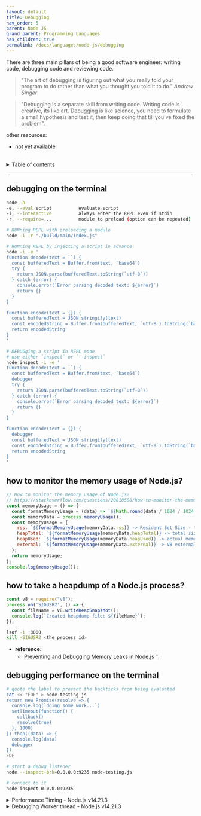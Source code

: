 ```yaml
---
layout: default
title: Debugging
nav_order: 5
parent: Node JS
grand_parent: Programming Languages
has_children: true
permalink: /docs/languages/node-js/debugging
---
```


There are three main pillars of being a good software engineer: writing code, debugging code and reviewing code.

> “The art of debugging is figuring out what you really told your program to do rather than what you thought you told it to do.” _Andrew Singer_

> "Debugging is a separate skill from writing code. Writing code is creative, its like art. Debugging is like science, you need to formulate a small hypothesis and test it, then keep doing that till you've fixed the problem".

other resources:
- not yet available

<br/>

<details markdown="block">
  <summary>
    Table of contents
  </summary>
  {: .text-delta }
1. TOC
{:toc}
</details>

----

## debugging on the terminal

```sh
node -h
-e, --eval script          evaluate script
-i, --interactive          always enter the REPL even if stdin
-r, --require=...          module to preload (option can be repeated)
```

```sh
# RUNning REPL with preloading a module
node -i -r "./build/main/index.js"
```

```sh
# RUNning REPL by injecting a script in advance
node -i -e '
function decode(text = ``) {
  const bufferedText = Buffer.from(text, `base64`)
  try {
    return JSON.parse(bufferedText.toString(`utf-8`))
  } catch (error) {
    console.error(`Error parsing decoded text: ${error}`)
    return {}
  }
}

function encode(text = {}) {
  const bufferedText = JSON.stringify(text)
  const encodedString = Buffer.from(bufferedText, `utf-8`).toString(`base64`)
  return encodedString
}
'
```

```sh
# DEBUGging a script in REPL mode
# use either `inspect` or `--inspect`
node inspect -i -e '
function decode(text = ``) {
  const bufferedText = Buffer.from(text, `base64`)
  debugger
  try {
    return JSON.parse(bufferedText.toString(`utf-8`))
  } catch (error) {
    console.error(`Error parsing decoded text: ${error}`)
    return {}
  }
}

function encode(text = {}) {
  debugger
  const bufferedText = JSON.stringify(text)
  const encodedString = Buffer.from(bufferedText, `utf-8`).toString(`base64`)
  return encodedString
}
'
```

## how to monitor the memory usage of Node.js?

```js
// How to monitor the memory usage of Node.js?
// https://stackoverflow.com/questions/20018588/how-to-monitor-the-memory-usage-of-node-js
const memoryUsage = () => {
  const formatMemoryUsage = (data) => `${Math.round(data / 1024 / 1024 * 100) / 100} MB`;
  const memoryData = process.memoryUsage();
  const memoryUsage = {
    rss: `${formatMemoryUsage(memoryData.rss)} -> Resident Set Size - total memory allocated for the process execution`,
    heapTotal: `${formatMemoryUsage(memoryData.heapTotal)} -> total size of the allocated heap`,
    heapUsed: `${formatMemoryUsage(memoryData.heapUsed)} -> actual memory used during the execution`,
    external: `${formatMemoryUsage(memoryData.external)} -> V8 external memory`,
  };
  return memoryUsage;
};
console.log(memoryUsage());
```

## how to take a heapdump of a Node.js process?

```js
const v8 = require("v8");
process.on('SIGUSR2', () => {
  const fileName = v8.writeHeapSnapshot();
  console.log(`Created heapdump file: ${fileName}`);
});
```
```sh
lsof -i :3000
kill -SIGUSR2 <the_process_id>
```
- **reference:**
  - [Preventing and Debugging Memory Leaks in Node.js](https://betterstack.com/community/guides/scaling-nodejs/high-performance-nodejs/nodejs-memory-leaks/) [<sup>+</sup>](https://github.com/igorlima/unapologetic-thoughts/blob/48130e8cb5d76a920cca105ae5d18be5037b6410/snippets/nodejs/heapdump.js)

## debugging performance on the terminal

```sh
# quote the label to prevent the backticks from being evaluated
cat << "EOF" > node-testing.js
return new Promise(resolve => {
  console.log(`doing some work...`)
  setTimeout(function() {
    callback()
    resolve(true)
  }, 1000)
}).then((data) => {
  console.log(data)
  debugger
})
EOF

# start a debug listener
node --inspect-brk=0.0.0.0:9235 node-testing.js

# connect to it
node inspect 0.0.0.0:9235
```

<details markdown="block">
  <summary>
    Performance Timing - Node.js v14.21.3
  </summary>

```js
// Node.js v14.21.3
const { performance, PerformanceObserver } = require('perf_hooks')
// https://nodejs.org/docs/latest-v14.x/api/perf_hooks.html

performance.clearMarks()
const observer = new PerformanceObserver((list, obs) => {
  // https://developer.mozilla.org/en-US/docs/Web/API/PerformanceObserverEntryList/getEntriesByName
  // https://nodejs.org/docs/latest-v14.x/api/perf_hooks.html#perf_hooks_performanceobserverentrylist_getentriesbyname_name_type

  // log entries named "measurement" with type "measure"
  list.getEntriesByName("measurement", "measure").forEach((entry) => {
    console.log(`${entry.name}'s duration: ${entry.duration}`)
    debugger
  })
})

// subscribe to various performance event types
observer.observe({
  // entryTypes: ["mark", "measure"],
  entryTypes: ["measure"],
})

performance.mark('measurement start')
// a function for testing performance
function measurementTest(callback, iterations = 3) {
  return new Promise(resolve => {
    console.log(`doing some work... counting down ${iterations}...`)
    setTimeout(function() {
      if (iterations <= 0 ) {
        callback()
        resolve(true)
        return
      } else {
        resolve(measurementTest(callback, iterations - 1))
      }
    }, 1000)
  })
}

measurementTest(function() {
  performance.mark('measurement end')
  performance.measure('measurement', 'measurement start', 'measurement end')
  debugger
  observer.disconnect()
})
```

<br/>
</details>

<details markdown="block">
  <summary>
    Debugging Worker thread - Node.js v14.21.3
  </summary>

```js
// worker-main.js
const { Worker } = require('worker_threads')

const runService = (workerData) => {
  return new Promise((resolve, reject) => {
    // https://nodejs.org/docs/v12.14.1/api/worker_threads.html#worker_threads_new_worker_filename_options
    // https://nodejs.org/docs/latest-v14.x/api/worker_threads.html#worker_threads_new_worker_filename_options
    const worker = new Worker('./worker-thread.js', {
      workerData,
      argv: ["--inspect-brk"],
      execArgv: ["--inspect-brk=0.0.0.0:9235"]
    })
    worker.on('message', resolve)
    worker.on('error', reject)
    worker.on('exit', (code) => {
      if (code !== 0)
        reject(new Error(`stopped with  ${code} exit code`))
    })
  })
}

const run = async () => {
  debugger
  const result = await runService('hello John Doe')
  debugger
  console.log(result)
}

run().catch(err => console.error(err))
```

```js
// worker-thread.js
const { workerData, parentPort } = require('worker_threads')
const inspector = require("inspector")

// https://github.com/nodejs/node/issues/26609
console.log(process.execArgv)
if ((process.execArgv || []).find(arg => arg.includes('--inspect'))) {
  console.log("--------xxxxxxx----------")
  inspector.open();
  inspector.waitForDebugger();
}

console.log("--------*******----------")
console.log(workerData)
console.log("--------*******----------")
debugger
parentPort.postMessage({ welcome: workerData })
```

```sh
node --inspect-brk worker-main.js
node inspect 0.0.0.0:9235
```

<br/>
</details>
